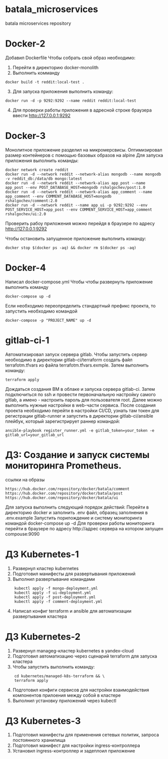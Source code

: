 # batala_microservices
batala microservices repository
# Docker-2
Добавил Dockerfile
Чтобы собрать свой образ необходимо:
1. Перейти в директорию docker-monolith
2. Выполнить комманду
```shell
docker build -t reddit:local-test .
```
3. Для запуска приложения выполнить команду:
```shell
docker run -d -p 9292:9292 --name reddit reddit:local-test
```
4. Для проверки работы приложения в адресной строке браузера ввести
http://127.0.0.1:9292
# Docker-3
Монолитное приложение разделил на микромерсвисы.
Оптимизировал размер контейнеров с помощью базовых образов на alpine
Для запуска приложения выполнить команды:
```shell
docker network create reddit
docker run -d --network reddit --network-alias mongodb --name mongodb -v reddit_db:/data/db mongo:latest
docker run -d --network reddit --network-alias app_post --name app_post --env POST_DATABASE_HOST=mongodb rshalgochev/post:1.0
docker run -d --network reddit --network-alias app_comment --name app_comment --env COMMENT_DATABASE_HOST=mongodb rshalgochev/comment:2.0
docker run -d --network reddit --name app_ui -p 9292:9292 --env POST_SERVICE_HOST=app_post --env COMMENT_SERVICE_HOST=app_comment rshalgochev/ui:2.0
```
Проверить рабоу приложения можно перейдя в браузере по адресу http://127.0.0.1:9292

Чтобы остановить запущенное приложение выполнить команду:
```shell
docker stop $(docker ps -aq) && docker rm $(docker ps -aq)
```
# Docker-4
Написал docker-compose.yml
Чтобы чтобы развернуть приложение выполнить команду
```shell
docker-compose up -d
```
Если необходимо переопределить стандартный префикс проекта, то запустить необходимо командой
```shell
docker-compose -p "PROJECT_NAME" up -d
```
# gitlab-ci-1
Автоматизировал запуск сервера gitlab.
Чтобы запустить сервер необходимо в директории gitlab-ci/terraform создать файл terrafotm.tfvars из файла
terrafotm.tfvars.exmple. Затем выполнить команду:
```shell
terraform apply
```
Дождаться создания ВМ в облаке и запуска сервера gitlab-ci. Затем подключиться по ssh и провести первоначальную настройку
самого gitlab, а имено - настроить пароль для пользователя root.
Далее можно выполнить нужные настройки в web-части сервиса.
После создания проекта необходимо перейти в настройки CI/CD, узнать там токен для регистрации gitlab-runner и запустить
в директории gitlab-ci/ansible плейбук, который зарегистрирует раннер командой:
```shell
ansible-playbook register_runner.yml -e gitlab_token=your_token -e gitlab_url=your_gitlab_url
```
# ДЗ: Создание и запуск системы мониторинга Prometheus.

ссылки на образы 
```shell
https://hub.docker.com/repository/docker/batala/comment
https://hub.docker.com/repository/docker/batala/post
https://hub.docker.com/repository/docker/batala/ui
```
Для запуска выполнить следующий порядок действий:
Перейти в директорию docker и заполнить .env файл, образец заполнения в .env.example
Запустить порилождение и систему мониторинга командой
    docker-compose up -d
Для проверки работы мониторинга перейти в браузере по адресу 
http://адрес сервера  на котором запущен compouse:9090

# ДЗ Kubernetes-1
1. Развернул кластер kubernetes
2. Подготовил манифесты для развертывания приложений
3. Выполнил развертывание командами
```shell
    kubectl apply -f mongo-deployment.yml
    kubectl apply -f ui-deployment.yml
    kubectl apply -f post-deployment.yml
    kubectl apply -f comment-deployment.yml
```
4. Написал конфиг terraform и ansible для автоматизации развертывания кластера
# ДЗ Kubernetes-2
1. Развернул manageg-кластер kubernetes в yandex-cloud
2. Подготовил автоматизацию через сценарий terraform для запуска кластера
3. Чтобы запустить выполнить команду:
```shell
    cd kubernetes/managed-k8s-terraform && \
    terraform apply
```
4. Подготовил конфиги сервисов для настройки взаимодействия компонентов прилоения между собой в кластере
5. Выполнил установку приложений через kubectl

# ДЗ Kubernetes-3
1. Подготовил манифесты для применения сетевых политик, запроса постоянного хранилища
2. Подготовил манифест для настройки ingress-контроллера
3. Установил ingress-контроллер и задеплоил приложение


